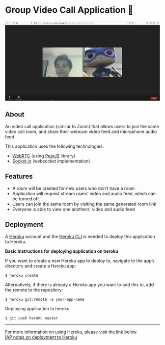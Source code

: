 # Group Video Call Application 📸

![Demo Screenshot](assets/screenshot.jpg)

## About

An video call application (similar to Zoom) that allows users to join the same video call room, and share their webcam video feed and microphone audio feed.

This application uses the following technologies:

- [WebRTC](https://webrtc.org/) (using [PeerJS](https://peerjs.com/) library)
- [Socket.io](https://socket.io/) (websocket implementation)

## Features

- A room will be created for new users who don't have a room
- Application will request stream users' video and audio feed, which can be turned off.
- Users can join the same room by visiting the same generated room link
- Everyone is able to view one anothers' video and audio feed

## Deployment

A [Heroku](https://www.heroku.com) account and the [Heroku CLI](https://devcenter.heroku.com/articles/heroku-cli) is needed to deploy this application to Heroku.

**Basic Instructions for deploying application on heroku**

If you want to create a new Heroku app to deploy to, navigate to the app’s directory and create a Heroku app:

```console
$ heroku create
```

Alternatively, if there is already a Heroku app you want to add this to, add the remote to the repository:

```console
$ heroku git:remote -a your-app-name
```

Deploying application to heroku

```console
$ git push heroku master
```

---

For more information on using Heroku, please visit the link below.  
[IAP notes on deployment to Heroku](https://realtime-apps-iap.github.io/docs/introduction/deployment-to-heroku)
